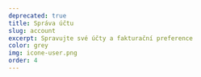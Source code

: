 ```yaml
---
deprecated: true
title: Správa účtu
slug: account
excerpt: Spravujte své účty a fakturační preference
color: grey
img: icone-user.png
order: 4
---
```

